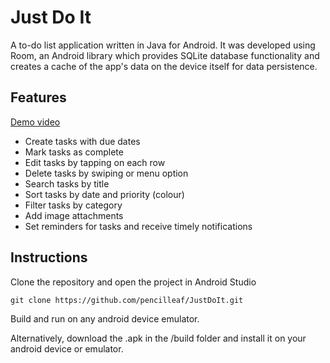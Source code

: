 # Just Do It

A to-do list application written in Java for Android. It was developed using Room, an Android library which provides SQLite database functionality and creates a cache of the app's data on the device itself for data persistence.

## Features
[Demo video](https://youtu.be/y-Q9zOoiu-w)

-   Create tasks with due dates
-   Mark tasks as complete
-   Edit tasks by tapping on each row
-   Delete tasks by swiping or menu option
-   Search tasks by title
-   Sort tasks by date and priority (colour)
-   Filter tasks by category
-   Add image attachments
-   Set reminders for tasks and receive timely notifications

## Instructions

Clone the repository and open the project in Android Studio

```
git clone https://github.com/pencilleaf/JustDoIt.git
```
Build and run on any android device emulator.

Alternatively, download the .apk in the /build folder and install it on your android device or emulator.
